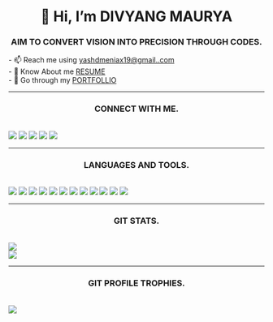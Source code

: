 <h1 align="center">👋 Hi, I’m DIVYANG MAURYA</h1>
<h3 align="center">AIM TO CONVERT VISION INTO PRECISION THROUGH CODES.</h3>
- 📫 Reach me using <a href="mailto:yashdmeniax19@gmail.com">yashdmeniax19@gmail..com</a><br>
- 👀 Know About me <a href="https://divyang-20.github.io/resume/">RESUME</a><br>
- 📝 Go through my <a href="https://divyang-20.github.io/portfolio/">PORTFOLLIO</a><br><hr>
<h3 align="center">CONNECT WITH ME.</h3><br>
<a href="https://www.codechef.com/users/divyang_20"><img src="https://img.shields.io/badge/Codechef-%23B92B27.svg?&style=for-the-badge&logo=Codechef&logoColor=white"/></a>
<a href="https://codeforces.com/profile/divyang_20"><img src="https://img.shields.io/badge/Codeforces-445f9d?style=for-the-badge&logo=Codeforces&logoColor=white"/></a>
<a href="https://www.linkedin.com/in/divyang-maurya-188893202/"><img src="https://img.shields.io/badge/LinkedIn-0077B5?style=for-the-badge&logo=linkedin&logoColor=white"/></a>
<a href="https://www.instagram.com/yash_dmeniax/"><img src="https://img.shields.io/badge/Instagram-E4405F?style=for-the-badge&logo=instagram&logoColor=white"/></a>
<a href="https://twitter.com/divyang_maurya"><img src="https://img.shields.io/badge/Twitter-1DA1F2?style=for-the-badge&logo=twitter&logoColor=white"/></a><br><hr>
<h3 align="center">LANGUAGES AND TOOLS.</h3><br>
<a href="https://www.cprogramming.com/"><img src="https://img.shields.io/badge/C-00599C?style=for-the-badge&logo=c&logoColor=white"/></a>
<a href="https://www.w3schools.com/cpp/"><img src="https://img.shields.io/badge/C%2B%2B-00599C?style=for-the-badge&logo=c%2B%2B&logoColor=white"></a>
<a href="https://www.w3schools.com/css/"><img src="https://img.shields.io/badge/CSS-1572B6?style=for-the-badge&logo=css&logoColor=white"></a>
<a href="https://www.w3schools.com/java/"><img src="https://img.shields.io/badge/Java-ED8B00?style=for-the-badge&logo=java&logoColor=white"/></a>
<a href="https://www.w3schools.com/html/"><img src="https://img.shields.io/badge/HTML-E34F26?style=for-the-badge&logo=html&logoColor=white"/></a>
<a href="https://www.w3schools.com/js/"><img src="https://img.shields.io/badge/JavaScript-323330?style=for-the-badge&logo=javascript&logoColor=F7DF1E"/></a>
<a href="https://www.w3schools.com/php/"><img src="https://img.shields.io/badge/PHP-777BB4?style=for-the-badge&logo=php&logoColor=white"/></a>
<a href="https://www.python.org/"><img src="https://img.shields.io/badge/Python-FFD43B?style=for-the-badge&logo=python&logoColor=darkgreen"/></a>
<a href="https://www.mysql.com/"><img src="https://img.shields.io/badge/MySQL-F80000?style=for-the-badge&logo=oracle&logoColor=black"/></a>
<a href="https://reactjs.org/"><img src="https://img.shields.io/badge/React-20232A?style=for-the-badge&logo=react&logoColor=61DAFB"/></a>
<a href="https://www.djangoproject.com/"><img src="https://img.shields.io/badge/Django-092E20?style=for-the-badge&logo=django&logoColor=white"/></a>
<a href="https://nodejs.org/en/"><img src="https://img.shields.io/badge/Node.js-339933?style=for-the-badge&logo=nodedotjs&logoColor=white"/></a><br><hr>
<h3 align="center">GIT STATS.</h3><br>
<img src="https://github-readme-stats.vercel.app/api?username=divyang-20&amp;include_all_commits=true&amp;count_private=true&amp;show_icons=true&amp;line_height=20&amp;title_color=7A7ADB&amp;icon_color=2234AE&amp;text_color=D3D3D3&amp;bg_color=0,000000,130F40" style="max-width: 100%;"/><br>
<img src="https://github-readme-stats.vercel.app/api/top-langs?username=divyang-20&amp;show_icons=true&amp;locale=en&amp;layout=compact&amp;theme=chartreuse-dark" style="max-width: 100%;"/><br><hr>
<h3 align="center">GIT PROFILE TROPHIES.</h3><br>
<img src="https://github-profile-trophy.vercel.app/?username=divyang-20&amp;theme=juicyfresh&amp;no-bg=true" style="max-width: 100%;"/>
